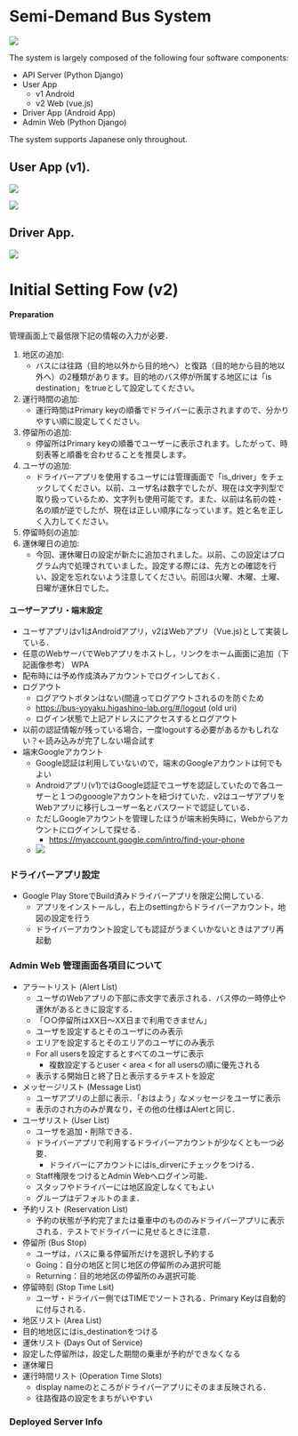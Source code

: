 
# Semi-Demand Bus System

![](./images/icon.png)

The system is largely composed of the following four software components:

- API Server (Python Django)
- User App 
    - v1 Android
    - v2 Web (vue.js)
- Driver App (Android App)
- Admin Web (Python Django)

The system supports Japanese only throughout.

## User App (v1).
![](./images/user_app_home.png)

![](./images/user_app_reservation.png)

## Driver App.
![](./images/driver_app.png)

# Initial Setting Fow (v2) 

#### Preparation

管理画面上で最低限下記の情報の入力が必要．

1. 地区の追加:
	- バスには往路（目的地以外から目的地へ）と復路（目的地から目的地以外へ）の2種類があります。目的地のバス停が所属する地区には「is destination」をtrueとして設定してください。
2. 運行時間の追加:
	- 運行時間はPrimary keyの順番でドライバーに表示されますので、分かりやすい順に設定してください。
3. 停留所の追加:
	- 停留所はPrimary keyの順番でユーザーに表示されます。したがって、時刻表等と順番を合わせることを推奨します。
4. ユーザの追加:
	- ドライバーアプリを使用するユーザには管理画面で「is_driver」をチェックしてください。以前、ユーザ名は数字でしたが、現在は文字列型で取り扱っているため、文字列も使用可能です。また、以前は名前の姓・名の順が逆でしたが、現在は正しい順序になっています。姓と名を正しく入力してください。
5. 停留時刻の追加:
6. 運休曜日の追加:
	- 今回、運休曜日の設定が新たに追加されました。以前、この設定はプログラム内で処理されていました。設定する際には、先方との確認を行い、設定を忘れないよう注意してください。前回は火曜、木曜、土曜、日曜が運休日でした。

#### ユーザーアプリ・端末設定
- ユーザアプリはv1はAndroidアプリ，v2はWebアプリ（Vue.js)として実装している．
- 任意のWebサーバでWebアプリをホストし，リンクをホーム画面に追加（下記画像参考） WPA
- 配布時には予め作成済みアカウントでログインしておく．
- ログアウト
    -	ログアウトボタンはない(間違ってログアウトされるのを防ぐため
    -	https://bus-yoyaku.higashino-lab.org/#/logout (old uri)
    - ログイン状態で上記アドレスにアクセスするとログアウト
-	以前の認証情報が残っている場合，一度logoutする必要があるかもしれない？←読み込みが完了しない場合試す
-	端末Googleアカウント
    -	Google認証は利用していないので，端末のGoogleアカウントは何でもよい
    -	Androidアプリ(v1)ではGoogle認証でユーザを認証していたので各ユーザーと１つのgooogleアカウントを紐づけていた．v2はユーザアプリをWebアプリに移行しユーザー名とパスワードで認証している．
    -	ただしGoogleアカウントを管理したほうが端末紛失時に，Webからアカウントにログインして探せる．
        -	https://myaccount.google.com/intro/find-your-phone
    - ![](./images/userapp_web_login.png)

### ドライバーアプリ設定
-	Google Play StoreでBuild済みドライバーアプリを限定公開している.
    -	アプリをインストールし，右上のsettingからドライバーアカウント，地図の設定を行う
    -	ドライバーアカウント設定しても認証がうまくいかないときはアプリ再起動
 
### Admin Web 管理画面各項目について
- アラートリスト (Alert List)
    -	ユーザのWebアプリの下部に赤文字で表示される．バス停の一時停止や運休があるときに設定する．
    -	「○○停留所はXX日～XX日まで利用できません」
    -	ユーザを設定するとそのユーザにのみ表示
    -	エリアを設定するとそのエリアのユーザにのみ表示
    -	For all usersを設定するとすべてのユーザに表示
        - 複数設定するとuser < area < for all usersの順に優先される
    -	表示する開始日と終了日と表示するテキストを設定
- メッセージリスト (Message List)
    -	ユーザアプリの上部に表示．「おはよう」なメッセージをユーザに表示
    -	表示のされ方のみが異なり，その他の仕様はAlertと同じ．
- ユーザリスト (User List)
    -	ユーザを追加・削除できる．
    -	ドライバーアプリで利用するドライバーアカウントが少なくとも一つ必要．
        - ドライバーにアカウントにはis_dirverにチェックをつける．
    -	Staff権限をつけるとAdmin Webへログイン可能．
    -	スタッフやドライバーには地区設定しなくてもよい
    -	グループはデフォルトのまま．
- 予約リスト (Reservation List)
    -	予約の状態が予約完了または乗車中のもののみドライバーアプリに表示される．テストでドライバーに見せるときに注意．
- 停留所 (Bus Stop)
    - ユーザは，バスに乗る停留所だけを選択し予約する
    - Going：自分の地区と同じ地区の停留所のみ選択可能
    - Returning：目的地地区の停留所のみ選択可能
- 停留時刻 (Stop Time Lsit)
    - ユーザ・ドライバー側ではTIMEでソートされる．Primary Keyは自動的に付与される．
- 地区リスト (Area List)
-	目的地地区にはis_destinationをつける
- 運休リスト (Days Out of Service)
-	設定した停留所は，設定した期間の乗車が予約ができなくなる
- 運休曜日
- 運行時間リスト (Operation Time Slots)
    - display nameのところがドライバーアプリにそのまま反映される．
    - 往路復路の設定をまちがいやすい 

### Deployed Server Info
